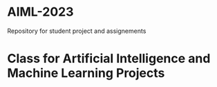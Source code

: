 # AIML-2023
Repository for student project and assignements
# Class for Artificial Intelligence and Machine Learning Projects
